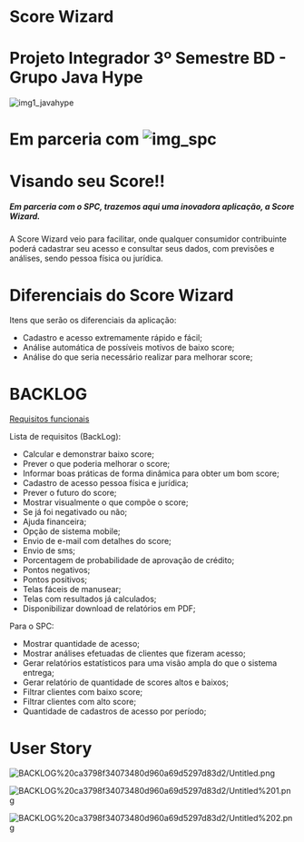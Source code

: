 # Score Wizard

<h1>Projeto Integrador 3º Semestre BD - Grupo Java Hype</h1>

![img1_javahype](/uploads/3af170f1cf52220384ad369aaf783563/img1_javahype.jpg)<h1> Em parceria com ![img_spc](/uploads/6857783e3815331197ff74e74a95a480/img_spc.png)</h1>


<h1>Visando seu Score!!</h1>

<h5>Em parceria com o SPC, trazemos aqui uma inovadora aplicação, a Score Wizard.</h5>



A Score Wizard veio para facilitar, onde qualquer consumidor contribuinte poderá cadastrar seu acesso e consultar seus dados, com previsões e análises, sendo pessoa física ou jurídica.


<h1>Diferenciais do Score Wizard</h1>

Itens que serão os diferenciais da aplicação:

 * Cadastro e acesso extremamente rápido e fácil;
 * Análise automática de possíveis motivos de baixo score;
 * Análise do que seria necessário realizar para melhorar score;

 # BACKLOG

[Requisitos funcionais](https://www.notion.so/7f18a1e392794e4b9ce6b576a1060139)

Lista de requisitos (BackLog):

- Calcular e demonstrar baixo score;
- Prever o que poderia melhorar o score;
- Informar boas práticas de forma dinâmica para obter um bom score;
- Cadastro de acesso pessoa física e jurídica;
- Prever o futuro do score;
- Mostrar visualmente o que compõe o score;
- Se já foi negativado ou não;
- Ajuda financeira;
- Opção de sistema mobile;
- Envio de e-mail com detalhes do score;
- Envio de sms;
- Porcentagem de probabilidade de aprovação de crédito;
- Pontos negativos;
- Pontos positivos;
- Telas fáceis de manusear;
- Telas com resultados já calculados;
- Disponibilizar download de relatórios em PDF;

Para o SPC:

- Mostrar quantidade de acesso;
- Mostrar análises efetuadas de clientes que fizeram acesso;
- Gerar relatórios estatísticos para uma visão ampla do que o sistema entrega;
- Gerar relatório de quantidade de scores altos e baixos;
- Filtrar clientes com baixo score;
- Filtrar clientes com alto score;
- Quantidade de cadastros de acesso por período;

# User Story

![BACKLOG%20ca3798f34073480d960a69d5297d83d2/Untitled.png](BACKLOG%20ca3798f34073480d960a69d5297d83d2/Untitled.png)

![BACKLOG%20ca3798f34073480d960a69d5297d83d2/Untitled%201.png](BACKLOG%20ca3798f34073480d960a69d5297d83d2/Untitled%201.png)

![BACKLOG%20ca3798f34073480d960a69d5297d83d2/Untitled%202.png](BACKLOG%20ca3798f34073480d960a69d5297d83d2/Untitled%202.png)
  
